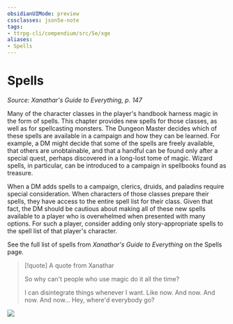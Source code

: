 ```yaml
---
obsidianUIMode: preview
cssclasses: json5e-note
tags:
- ttrpg-cli/compendium/src/5e/xge
aliases:
- Spells
---
```

# Spells
*Source: Xanathar's Guide to Everything, p. 147* 

Many of the character classes in the player's handbook harness magic in the form of spells. This chapter provides new spells for those classes, as well as for spellcasting monsters. The Dungeon Master decides which of these spells are available in a campaign and how they can be learned. For example, a DM might decide that some of the spells are freely available, that others are unobtainable, and that a handful can be found only after a special quest, perhaps discovered in a long-lost tome of magic. Wizard spells, in particular, can be introduced to a campaign in spellbooks found as treasure.

When a DM adds spells to a campaign, clerics, druids, and paladins require special consideration. When characters of those classes prepare their spells, they have access to the entire spell list for their class. Given that fact, the DM should be cautious about making all of these new spells available to a player who is overwhelmed when presented with many options. For such a player, consider adding only story-appropriate spells to the spell list of that player's character.

See the full list of spells from *Xanathar's Guide to Everything* on the Spells page.

> [!quote] A quote from Xanathar  
> 
> So why can't people who use magic do it all the time?
> 
> I can disintegrate things whenever I want. Like now. And now. And now. And now... Hey, where'd everybody go?

![](book/XGE/c3001.webp#center)